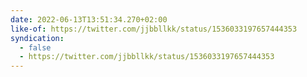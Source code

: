 ```yaml
---
date: 2022-06-13T13:51:34.270+02:00
like-of: https://twitter.com/jjbbllkk/status/1536033197657444353
syndication:
  - false
  - https://twitter.com/jjbbllkk/status/1536033197657444353
---
```


